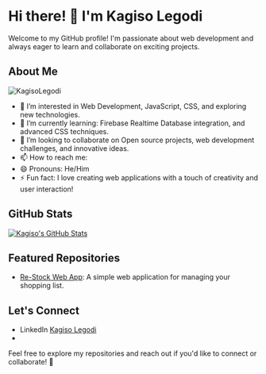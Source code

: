 # Hi there! 👋 I'm Kagiso Legodi

Welcome to my GitHub profile! I'm passionate about web development and always eager to learn and collaborate on exciting projects.

## About Me
![KagisoLegodi](https://github.com/KagisoLegodi/KagisoLegodi/assets/156658455/5ef100fc-6895-41e3-8fb6-b838e37ced74)

- 👀 I’m interested in Web Development, JavaScript, CSS, and exploring new technologies.
- 🌱 I’m currently learning: Firebase Realtime Database integration, and advanced CSS techniques.
- 💞️ I’m looking to collaborate on Open source projects, web development challenges, and innovative ideas.
- 📫 How to reach me:
- 😄 Pronouns: He/Him
- ⚡ Fun fact: I love creating web applications with a touch of creativity and user interaction!

## GitHub Stats

[![Kagiso's GitHub Stats](https://github-readme-stats.vercel.app/api?username=KagisoLegodi&show_icons=true&theme=dark)](https://github.com/KagisoLegodi)

## Featured Repositories

- [Re-Stock Web App](https://re-stock.netlify.app/): A simple web application for managing your shopping list.

## Let's Connect

- LinkedIn [Kagiso Legodi](www.linkedin.com/in/kagiso-legodi-a29931175)
- 

Feel free to explore my repositories and reach out if you'd like to connect or collaborate! 🚀
```
